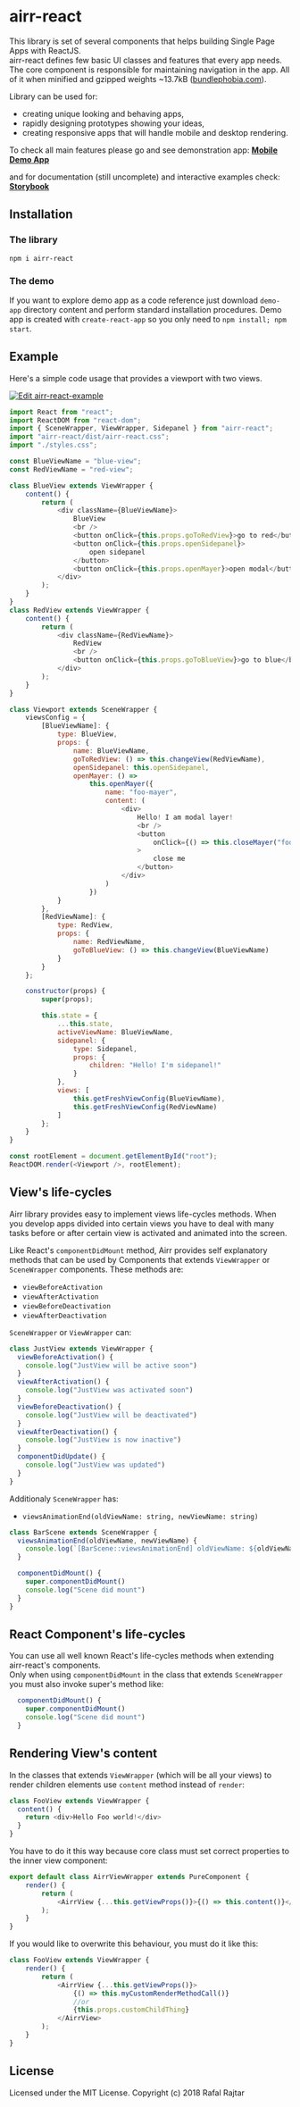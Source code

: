# airr-react

This library is set of several components that helps building Single Page Apps with ReactJS.  
airr-react defines few basic UI classes and features that every app needs. The core component is responsible for maintaining navigation in the app.
All of it when minified and gzipped weights ~13.7kB ([bundlephobia.com](https://bundlephobia.com/result?p=airr-react@2.0.20)).

Library can be used for:

-   creating unique looking and behaving apps,
-   rapidly designing prototypes showing your ideas,
-   creating responsive apps that will handle mobile and desktop rendering.

To check all main features please go and see demonstration app:
**[Mobile Demo App](http://react.airr.pl)**

and for documentation (still uncomplete) and interactive examples check:
**[Storybook](http://react.airr.pl/storybook)**

## Installation

### The library

```
npm i airr-react
```

### The demo

If you want to explore demo app as a code reference just download `demo-app` directory content and perform standard installation procedures. Demo app is created with `create-react-app` so you only need to `npm install; npm start`.

## Example

Here's a simple code usage that provides a viewport with two views.

[![Edit airr-react-example](https://codesandbox.io/static/img/play-codesandbox.svg)](https://codesandbox.io/s/pz83nwo50)

```javascript
import React from "react";
import ReactDOM from "react-dom";
import { SceneWrapper, ViewWrapper, Sidepanel } from "airr-react";
import "airr-react/dist/airr-react.css";
import "./styles.css";

const BlueViewName = "blue-view";
const RedViewName = "red-view";

class BlueView extends ViewWrapper {
    content() {
        return (
            <div className={BlueViewName}>
                BlueView
                <br />
                <button onClick={this.props.goToRedView}>go to red</button>
                <button onClick={this.props.openSidepanel}>
                    open sidepanel
                </button>
                <button onClick={this.props.openMayer}>open modal</button>
            </div>
        );
    }
}
class RedView extends ViewWrapper {
    content() {
        return (
            <div className={RedViewName}>
                RedView
                <br />
                <button onClick={this.props.goToBlueView}>go to blue</button>
            </div>
        );
    }
}

class Viewport extends SceneWrapper {
    viewsConfig = {
        [BlueViewName]: {
            type: BlueView,
            props: {
                name: BlueViewName,
                goToRedView: () => this.changeView(RedViewName),
                openSidepanel: this.openSidepanel,
                openMayer: () =>
                    this.openMayer({
                        name: "foo-mayer",
                        content: (
                            <div>
                                Hello! I am modal layer!
                                <br />
                                <button
                                    onClick={() => this.closeMayer("foo-mayer")}
                                >
                                    close me
                                </button>
                            </div>
                        )
                    })
            }
        },
        [RedViewName]: {
            type: RedView,
            props: {
                name: RedViewName,
                goToBlueView: () => this.changeView(BlueViewName)
            }
        }
    };

    constructor(props) {
        super(props);

        this.state = {
            ...this.state,
            activeViewName: BlueViewName,
            sidepanel: {
                type: Sidepanel,
                props: {
                    children: "Hello! I'm sidepanel!"
                }
            },
            views: [
                this.getFreshViewConfig(BlueViewName),
                this.getFreshViewConfig(RedViewName)
            ]
        };
    }
}

const rootElement = document.getElementById("root");
ReactDOM.render(<Viewport />, rootElement);
```

## View's life-cycles

Airr library provides easy to implement views life-cycles methods.
When you develop apps divided into certain views you have to deal with many tasks before or after certain view is activated and animated into the screen.

Like React's `componentDidMount` method, Airr provides self explanatory methods that can be used by Components that extends `ViewWrapper` or `SceneWrapper` components. These methods are:

-   `viewBeforeActivation`
-   `viewAfterActivation`
-   `viewBeforeDeactivation`
-   `viewAfterDeactivation`

`SceneWrapper` or `ViewWrapper` can:
```javascript
class JustView extends ViewWrapper {
  viewBeforeActivation() {
    console.log("JustView will be active soon")
  }
  viewAfterActivation() {
    console.log("JustView was activated soon")
  }
  viewBeforeDeactivation() {
    console.log("JustView will be deactivated")
  }
  viewAfterDeactivation() {
    console.log("JustView is now inactive")
  }
  componentDidUpdate() {
    console.log("JustView was updated")
  }
}
```

Additionaly `SceneWrapper` has:

-   `viewsAnimationEnd(oldViewName: string, newViewName: string)`
```javascript
class BarScene extends SceneWrapper {
  viewsAnimationEnd(oldViewName, newViewName) {
  	console.log(`[BarScene::viewsAnimationEnd] oldViewName: ${oldViewName}, newViewName: ${newViewName}`);
  }

  componentDidMount() {
  	super.componentDidMount()
    console.log("Scene did mount")
  }
}
```

## React Component's life-cycles

You can use all well known React's life-cycles methods when extending airr-react's components.  
Only when using `componentDidMount` in the class that extends `SceneWrapper` you must also invoke super's method like:
```javascript
  componentDidMount() {
  	super.componentDidMount()
    console.log("Scene did mount")
  }
```

## Rendering View's content

In the classes that extends `ViewWrapper` (which will be all your views) to render children elements use `content` method instead of `render`:

```javascript
class FooView extends ViewWrapper {
  content() {
    return <div>Hello Foo world!</div>
  }
}
```

You have to do it this way because core class must set correct properties to the inner view component:
```javascript
export default class AirrViewWrapper extends PureComponent {
	render() {
        return (
            <AirrView {...this.getViewProps()}>{() => this.content()}</AirrView>
        );
    }
}
```
If you would like to overwrite this behaviour, you must do it like this:
```javascript
class FooView extends ViewWrapper {
	render() {
        return (
            <AirrView {...this.getViewProps()}>
            	{() => this.myCustomRenderMethodCall()}
                //or
                {this.props.customChildThing}
            </AirrView>
        );
    }
}
```

## License

Licensed under the MIT License.
Copyright (c) 2018 Rafal Rajtar

